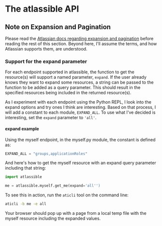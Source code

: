 # The atlassible API

## Note on Expansion and Pagination

Please read the 
[Atlassian docs regarding expansion and pagination](https://developer.atlassian.com/cloud/jira/platform/rest/v3/intro/#expansion)
before reading the rest of this section.
Beyond here, I'll assume the terms, and how Atlassian supports them, are understood.

### Support for the expand parameter

For each endpoint supported in atlassible,
the function to get the resource(s) will support a named parameter, `expand`.
If the user already knows they want to expand some resources, a string can be passed to the function to be added as a query parameter.
This should result in the specified resources being included in the returned resource(s).

As I experiment with each endpoint using the Python REPL,
I look into the expand options and try ones I think are interesting.
Based on that process, I will add a constant to each module, `EXPAND_ALL`.
To use what I've decided is interesting, set the `expand`  parameter to `'all'`.

#### expand example

Using the myself endpoint, in the myself.py module, the constant is defined as:

``` python 
EXPAND_ALL = "groups,applicationRoles"
```

And here's how to get the myself resource with an expand query parameter including that string:

``` python 
import atlassible

me = atlassible.myself.get_me(expand='all'')
```

To see this in action, run the `aticli` tool on the command line:

``` bash
aticli -b me -e all
```

Your browser should pop up with a page from a local temp file with the myself resource including the expanded values.
